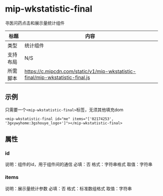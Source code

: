 # mip-wkstatistic-final

寻医问药点击和展示量统计组件

标题|内容
----|----
类型|统计组件
支持布局|N/S
所需脚本|https://c.mipcdn.com/static/v1/mip-wkstatistic-final/mip-wkstatistic-final.js

## 示例

只需要一个`<mip-wkstatistic-final>`标签，无须其他填充dom

```
<mip-wkstatistic-final id="me" items="['02174253', '3gxywyhome:3gshouye_logo+']"></mip-wkstatistic-final>

```
## 属性

### id

说明：组件的id，用于组件间的通信
必填：否
格式：字符串格式
取值：字符串

### items

说明：展示量统计参数
必填：否
格式：标准数组格式
取值：字符串